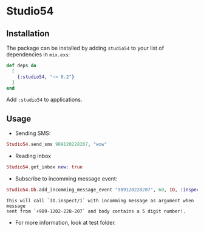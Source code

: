 # Studio54


## Installation

The package can be installed
by adding `studio54` to your list of dependencies in `mix.exs`:

```elixir
def deps do
  [
    {:studio54, "~> 0.2"}
  ]
end
```
Add `:studio54` to applications.

## Usage

- Sending SMS:
```elixir
Studio54.send_sms 989120228207, "wow"
```

- Reading inbox
```elixir
Studio54.get_inbox new: true
```

- Subscribe to incomming message event:
```elixir
Studio54.Db.add_incomming_message_event "989120228207", 60, IO, :inspect, "[\\d]{5}"
```
    This will call `IO.inspect/1` with incomming message as argument when message
    sent from `+989-1202-228-207` and body contains a 5 digit number!.

- For more information, look at test folder.
